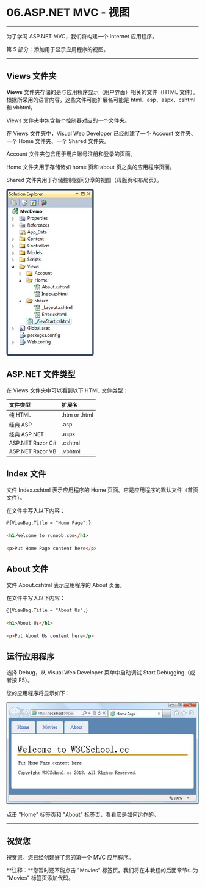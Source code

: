 # 06.ASP.NET MVC - 视图

<hr>

为了学习 ASP.NET MVC，我们将构建一个 Internet 应用程序。

第 5 部分：添加用于显示应用程序的视图。

<hr>

## Views 文件夹

**Views** 文件夹存储的是与应用程序显示（用户界面）相关的文件（HTML 文件）。根据所采用的语言内容，这些文件可能扩展名可能是 html、asp、aspx、cshtml 和 vbhtml。

Views 文件夹中包含每个控制器对应的一个文件夹。

在 Views 文件夹中，Visual Web Developer 已经创建了一个 Account 文件夹、一个 Home 文件夹、一个 Shared 文件夹。

Account 文件夹包含用于用户账号注册和登录的页面。

Home 文件夹用于存储诸如 home 页和 about 页之类的应用程序页面。

Shared 文件夹用于存储控制器间分享的视图（母版页和布局页）。

<img src="\MVC\img\06_1.jpg">

## ASP.NET 文件类型

在 Views 文件夹中可以看到以下 HTML 文件类型：

| 文件类型         | 扩展名        |
| :--------------- | :------------ |
| 纯 HTML          | .htm or .html |
| 经典 ASP         | .asp          |
| 经典 ASP.NET     | .aspx         |
| ASP.NET Razor C# | .cshtml       |
| ASP.NET Razor VB | .vbhtml       |

## Index 文件

文件 Index.cshtml 表示应用程序的 Home 页面。它是应用程序的默认文件（首页文件）。

在文件中写入以下内容：

```html
@{ViewBag.Title = "Home Page";}

<h1>Welcome to runoob.com</h1>

<p>Put Home Page content here</p>
```

## About 文件

文件 About.cshtml 表示应用程序的 About 页面。

在文件中写入以下内容：

```html
@{ViewBag.Title = "About Us";}

<h1>About Us</h1>

<p>Put About Us content here</p>
```

## 运行应用程序

选择 Debug，从 Visual Web Developer 菜单中启动调试 Start Debugging（或者按 F5）。

您的应用程序将显示如下：

<img src="\MVC\img\06_2.jpg">

点击 "Home" 标签页和 "About" 标签页，看看它是如何运作的。

------

## 祝贺您

祝贺您。您已经创建好了您的第一个 MVC 应用程序。

**注释：**您暂时还不能点击 "Movies" 标签页。我们将在本教程的后面章节中为 "Movies" 标签页添加代码。